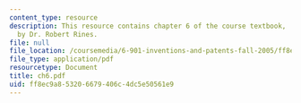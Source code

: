 ```yaml
---
content_type: resource
description: This resource contains chapter 6 of the course textbook, 'Create or Perish',
  by Dr. Robert Rines.
file: null
file_location: /coursemedia/6-901-inventions-and-patents-fall-2005/ff8ec9a853206679406c4dc5e50561e9_ch6.pdf
file_type: application/pdf
resourcetype: Document
title: ch6.pdf
uid: ff8ec9a8-5320-6679-406c-4dc5e50561e9
---
```

